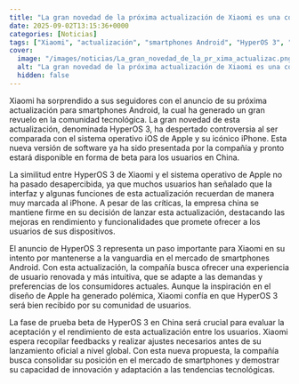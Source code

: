 ```yaml
---
title: "La gran novedad de la próxima actualización de Xiaomi es una copia descarada de iOS y del iPhone"
date: 2025-09-02T13:15:36+0000
categories: [Noticias]
tags: ["Xiaomi", "actualización", "smartphones Android", "HyperOS 3", "sistema operativo", "iPhone", "Apple", "experiencia de usuario", "mercado de smartphones", "innovación", "tendencias tecnológicas."]
cover:
  image: "/images/noticias/La_gran_novedad_de_la_pr_xima_actualizac.png"
  alt: "La gran novedad de la próxima actualización de Xiaomi es una copia descarada de iOS y del iPhone"
  hidden: false
---
```


Xiaomi ha sorprendido a sus seguidores con el anuncio de su próxima actualización para smartphones Android, la cual ha generado un gran revuelo en la comunidad tecnológica. La gran novedad de esta actualización, denominada HyperOS 3, ha despertado controversia al ser comparada con el sistema operativo iOS de Apple y su icónico iPhone. Esta nueva versión de software ya ha sido presentada por la compañía y pronto estará disponible en forma de beta para los usuarios en China.

La similitud entre HyperOS 3 de Xiaomi y el sistema operativo de Apple no ha pasado desapercibida, ya que muchos usuarios han señalado que la interfaz y algunas funciones de esta actualización recuerdan de manera muy marcada al iPhone. A pesar de las críticas, la empresa china se mantiene firme en su decisión de lanzar esta actualización, destacando las mejoras en rendimiento y funcionalidades que promete ofrecer a los usuarios de sus dispositivos.

El anuncio de HyperOS 3 representa un paso importante para Xiaomi en su intento por mantenerse a la vanguardia en el mercado de smartphones Android. Con esta actualización, la compañía busca ofrecer una experiencia de usuario renovada y más intuitiva, que se adapte a las demandas y preferencias de los consumidores actuales. Aunque la inspiración en el diseño de Apple ha generado polémica, Xiaomi confía en que HyperOS 3 será bien recibido por su comunidad de usuarios.

La fase de prueba beta de HyperOS 3 en China será crucial para evaluar la aceptación y el rendimiento de esta actualización entre los usuarios. Xiaomi espera recopilar feedbacks y realizar ajustes necesarios antes de su lanzamiento oficial a nivel global. Con esta nueva propuesta, la compañía busca consolidar su posición en el mercado de smartphones y demostrar su capacidad de innovación y adaptación a las tendencias tecnológicas.
